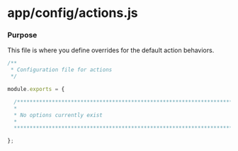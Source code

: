 # app/config/actions.js

### Purpose

This file is where you define overrides for the default action behaviors.

```js
/**
 * Configuration file for actions
 */

module.exports = {

  /****************************************************************************
  *                                                                           *
  * No options currently exist                                                *
  *                                                                           *
  ****************************************************************************/

};
```
